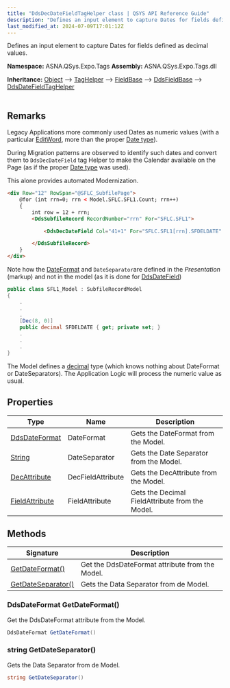 ```yaml
---
title: "DdsDecDateFieldTagHelper class | QSYS API Reference Guide"
description: "Defines an input element to capture Dates for fields defined as decimal values. "
last_modified_at: 2024-07-09T17:01:12Z
---
```


Defines an input element to capture Dates for fields defined as decimal values.

**Namespace:** ASNA.QSys.Expo.Tags
**Assembly:** ASNA.QSys.Expo.Tags.dll

**Inheritance:** [Object](https://docs.microsoft.com/en-us/dotnet/api/system.object) --> [TagHelper](https://learn.microsoft.com/en-us/dotnet/api/microsoft.aspnetcore.razor.taghelpers.taghelper?view=aspnetcore-8.0) --> [FieldBase](/reference/expo/qsys-expo-tags/field-base.html) --> [DdsFieldBase](/reference/expo/qsys-expo-tags/dds-field-base.html) --> [DdsDateFieldTagHelper](/reference/expo/qsys-expo-tags/dds-date-field-tag-helper.html)
<br>
<br>

## Remarks

Legacy Applications more commonly used Dates as numeric values (with a particular [EditWord](/reference/expo/qsys-expo-model/edit-word.html), more than the proper [Date type](https://www.ibm.com/docs/en/i/7.3?topic=fields-example-date-time-timestamp-dds)).

During Migration patterns are observed to identify such dates and convert them to `DdsDecDateField` tag Helper to make the Calendar available on the Page (as if the proper [Date type](https://www.ibm.com/docs/en/i/7.3?topic=fields-example-date-time-timestamp-dds) was used).

This alone provides automated Modernization.

```html
<div Row="12" RowSpan="@SFLC_SubfilePage">
    @for (int rrn=0; rrn < Model.SFLC.SFL1.Count; rrn++)
    {
        int row = 12 + rrn;
        <DdsSubfileRecord RecordNumber="rrn" For="SFLC.SFL1">

            <DdsDecDateField Col="41+1" For="SFLC.SFL1[rrn].SFDELDATE" DateFormat="ISO" DateSeparator="-" SuppressLeadingZeroes=true Color="Green : !61 , DarkBlue : 61" />

        </DdsSubfileRecord>
    }
</div>
```

Note how the [DateFormat](/reference/expo/qsys-expo-model/dds-date-format.html) and `DateSeparator`are defined in the *Presentation* (markup) and not in the model (as it is done for [DdsDateField](/reference/expo/qsys-expo-tags/dds-date-field-tag-helper.html))

```cs
public class SFL1_Model : SubfileRecordModel
{
    .
    .
    .
    [Dec(8, 0)]
    public decimal SFDELDATE { get; private set; }
    .
    .
    .
}
```
The Model defines a [decimal](https://docs.microsoft.com/en-us/dotnet/api/system.decimal) type (which knows nothing about DateFormat or DateSeparators). The Application Logic will process the numeric value as usual.


## Properties

| Type | Name | Description
| --- | --- | --- 
| [DdsDateFormat](/reference/expo/qsys-expo-model/dds-date-format.html) | DateFormat | Gets the DateFormat from the Model. |
| [String](https://learn.microsoft.com/en-us/dotnet/api/system.string?view=net-8.0) | DateSeparator | Gets the Date Separator from the Model. |
| [DecAttribute](/reference/expo/qsys-expo-model/dec-attribute.html) | DecFieldAttribute | Gets the DecAttribute from the Model. |
| [FieldAttribute](/reference/expo/qsys-expo-model/field-attribute.html) | FieldAttribute | Gets the Decimal FieldAttribute from the Model. |

## Methods

| Signature | Description |
| --- | --- |
| [GetDateFormat()](#ddsdateformat-getdateformat) | Get the DdsDateFormat attribute from the Model.
| [GetDateSeparator()](#string-getdateseparator) | Gets the Data Separator from de Model.

### DdsDateFormat GetDateFormat()

Get the DdsDateFormat attribute from the Model.

```cs
DdsDateFormat GetDateFormat()
```

### string GetDateSeparator()

Gets the Data Separator from de Model.

```cs
string GetDateSeparator()
```
